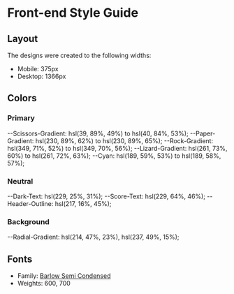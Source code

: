 # Front-end Style Guide

## Layout

The designs were created to the following widths:

- Mobile: 375px
- Desktop: 1366px

## Colors

### Primary

--Scissors-Gradient: hsl(39, 89%, 49%) to hsl(40, 84%, 53%);
--Paper-Gradient: hsl(230, 89%, 62%) to hsl(230, 89%, 65%);
--Rock-Gradient: hsl(349, 71%, 52%) to hsl(349, 70%, 56%);
--Lizard-Gradient: hsl(261, 73%, 60%) to hsl(261, 72%, 63%);
--Cyan: hsl(189, 59%, 53%) to hsl(189, 58%, 57%);

### Neutral

--Dark-Text: hsl(229, 25%, 31%);
--Score-Text: hsl(229, 64%, 46%);
--Header-Outline: hsl(217, 16%, 45%);

### Background

--Radial-Gradient: hsl(214, 47%, 23%), hsl(237, 49%, 15%);

## Fonts

- Family: [Barlow Semi Condensed](https://fonts.google.com/specimen/Barlow+Semi+Condensed)
- Weights: 600, 700
